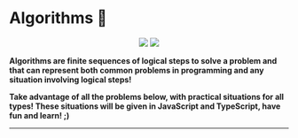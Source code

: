 # Algorithms 📒

<div align="center">
<img src="https://img.shields.io/npm/types/ts?logo=TypesCript&logoColor=blue"> <img src="https://img.shields.io/badge/JavaScript-JS-yellow">
</div>


**Algorithms are finite sequences of logical steps to solve a problem and that can represent both common problems in programming and any situation involving logical steps!**

**Take advantage of all the problems below, with practical situations for all types! These situations will be given in JavaScript and TypeScript, have fun and learn! ;)**

--- 